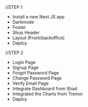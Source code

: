 //STEP 1

- Install a new Next JS app
- Darkmode
- Footer
- Shop Header
- Layout (Front/backoffice)
- Deploy

//STEP 2

- Login Page
- Signup Page
- Forgot Password Page
- Change Password Page
- Verify Email Page
- Integrate Dashboard from Shad
- Integrated the Charts from Tremor
- Deploy
